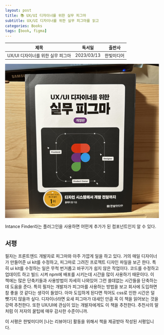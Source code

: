 ```yaml
---
layout: post
title: 📚 UX/UI 디자이너를 위한 실무 피그마
subtitle: UX/UI 디자이너를 위한 실무 피그마를 읽고
categories: Books
tags: [book, figma]
---
```


|      제목       |   독서일   |  출판사  |
| :-------------: | :--------: | :------: |
| UX/UI 디자이너를 위한 실무 피그마 | 2023/03/13 | 한빛미디어 |

![UX/UI 디자이너를 위한 실무 피그마](/assets/images/posts/figma.jpeg)

Intance Finder라는 플러그인을 사용하면 어떤게 추가가 된 컴포넌트인지 알 수 있다.

## 서평

필자는 프론트엔드 개발자로 피그마와 아주 가깝게 일을 하고 있다. 거의 매일 디자이너가 만들어준 ui kit를 수정하고, 피그마로 그려진 프로젝트 디자인 파일을 보곤 한다. 특히 ui kit를 수정하는 일은 무척 번거롭고 바꾸기가 쉽지 않은 작업이다. 코드를 수정하고 업데이트 하고 빌드 시켜 npm에 배포를 시키는데 시간을 많이 사용하기 때문이다. 이 책에는 많은 단축키들과 사용방법이 자세히 나와있어 그런 쓸데없는 시간들을 단축하는데 도움을 준다. 특히 필자는 개발자가 피그마를 사용하는 방법을 보고 회사에 도입하면 참 좋을 것 같다는 생각이 들었다. 아마 도입하게 된다면 적어도 css로 인한 시간은 덜 뺏기지 않을까 싶다. 디자이너라면 요새 피그마가 대새인 만큼 꼭 이 책을 읽어보는 것을 강력 추천한다. 또한 UX/UI에 관심이 있는 개발자에게도 이 책을 추천한다. 추천사의 말처럼 이 저자의 꿀팁에 매우 감사한 수준이니까.

이 서평은 한빛미디어 [나는 리뷰어다] 활동을 위해서 책을 제공받아 작성된 서평입니다.
